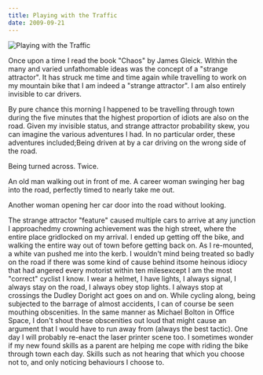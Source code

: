 ```yaml
---
title: Playing with the Traffic
date: 2009-09-21
---
```


![Playing with the Traffic](https://source.unsplash.com/jpkvklXwt98/1600x900)

Once upon a time I read the book "Chaos" by James Gleick. Within the many and varied unfathomable ideas was the concept of a "strange attractor". It has struck me time and time again while travelling to work on my mountain bike that I am indeed a "strange attractor". I am also entirely invisible to car drivers.

By pure chance this morning I happened to be travelling through town during the five minutes that the highest proportion of idiots are also on the road. Given my invisible status, and strange attractor probability skew, you can imagine the various adventures I had. In no particular order, these adventures included;Being driven at by a car driving on the wrong side of the road.

Being turned across. Twice.

An old man walking out in front of me. A career woman swinging her bag into the road, perfectly timed to nearly take me out.

Another woman opening her car door into the road without looking.

The strange attractor "feature" caused multiple cars to arrive at any junction I approachedmy crowning achievement was the high street, where the entire place gridlocked on my arrival. I ended up getting off the bike, and walking the entire way out of town before getting back on. As I re-mounted, a white van pushed me into the kerb. I wouldn't mind being treated so badly on the road if there was some kind of cause behind itsome heinous idiocy that had angered every motorist within ten milesexcept I am the most "correct" cyclist I know. I wear a helmet, I have lights, I always signal, I always stay on the road, I always obey stop lights. I always stop at crossings the Dudley Doright act goes on and on. While cycling along, being subjected to the barrage of almost accidents, I can of course be seen mouthing obscenities. In the same manner as Michael Bolton in Office Space, I don't shout these obscenities out loud that might cause an argument that I would have to run away from (always the best tactic). One day I will probably re-enact the laser printer scene too. I sometimes wonder if my new found skills as a parent are helping me cope with riding the bike through town each day. Skills such as not hearing that which you choose not to, and only noticing behaviours I choose to.